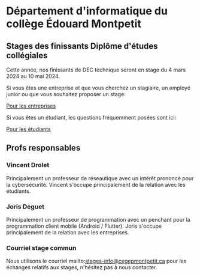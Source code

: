# Département d'informatique du collège Édouard Montpetit

## Stages des finissants Diplôme d'études collégiales

Cette année, nos finissants de DEC technique seront en stage du 4 mars 2024 au 10 mai 2024.

Si vous êtes une entreprise et que vous cherchez un stagiaire, un employé junior ou que vous souhaitez proposer un stage:

[Pour les entreprises](entreprises)  


Si vous êtes un étudiant, les questions fréquemment posées sont ici:

[Pour les étudiants](etudiants)

## Profs responsables

### Vincent Drolet
Principalement un professeur de réseautique avec un intérêt prononcé pour la cybersécurité. Vincent s'occupe principalement de la relation avec les étudiants.

### Joris Deguet
Principalement un professeur de programmation avec un penchant pour la programmation client mobile (Android / Flutter). Joris s'occupe principalement de la relation avec les entreprises.

### Courriel stage commun
Nous utilisons le courriel mailto:stages-info@cegepmontpetit.ca pour les échanges relatifs aux stages, n'hésitez pas à nous contacter.
